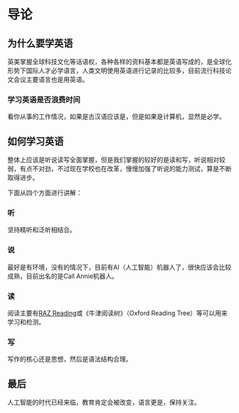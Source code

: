 # 导论

## 为什么要学英语

英美掌握全球科技文化等话语权，各种各样的资料基本都是英语写成的，是全球化形势下国际人才必学语言，人类文明使用英语进行记录的比较多，目前流行科技论文会议主要语言也是用英语。

### 学习英语是否浪费时间

看你从事的工作情况，如果是古汉语应该是，但是如果是计算机，显然是必学。

## 如何学习英语

整体上应该是听说读写全面掌握，但是我们掌握的较好的是读和写，听说相对较弱，有点不对劲，不过现在学校也在改革，慢慢加强了听说的能力测试，算是不断取得进步。

下面从四个方面进行讲解：

### 听

坚持精听和泛听相结合。

### 说

最好是有环境，没有的情况下，目前有AI（人工智能）机器人了，很快应该会比较成熟，目前出名的是Call Annie机器人。

### 读

阅读主要有[RAZ Reading](https://literacy.learninga-z.com/)或《牛津阅读树》（Oxford Reading Tree）等可以用来学习和检测。

### 写

写作的核心还是思想，然后是语法结构合理。

## 最后

人工智能的时代已经来临，教育肯定会被改变，语言更是，保持关注。
